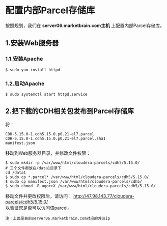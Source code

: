配置内部Parcel存储库
================================================================================
按照规划，我们在 **server06.marketbrain.com主机** 上配置内部Parcel存储库。

## 1.安装Web服务器

### 1.1.安装Apache
```shell
$ sudo yum install httpd
```

### 1.2.启动Apache
```shell  
$ sudo systemctl start httpd.service
```

## 2.把下载的CDH相关包发布到Parcel存储库
将：
```
CDH-5.15.0-1.cdh5.15.0.p0.21-el7.parcel
CDH-5.15.0-1.cdh5.15.0.p0.21-el7.parcel.sha1
manifest.json
```
移动到Web服务器目录，并修改文件权限：
```shell
$ sudo mkdir -p /var/www/html/cloudera-parcels/cdh5/5.15.0/
# 三个文件都放在/data1目录下
cd /data1
$ sudo cp *.parcel* /var/www/html/cloudera-parcels/cdh5/5.15.0/
$ sudo cp manifest.json /var/www/html/cloudera-parcels/cdh5/
$ sudo chmod -R ugo+rX /var/www/html/cloudera-parcels/cdh5/5.15.0/
```
移动文件并更改权限后，请访问：
http://47.98.143.77/cloudera-parcels/cdh5/5.15.0/  
以验证您是否可以访问该parcel。
```
注：上面是目前server06.marketbrain.com对应的外网ip
```

